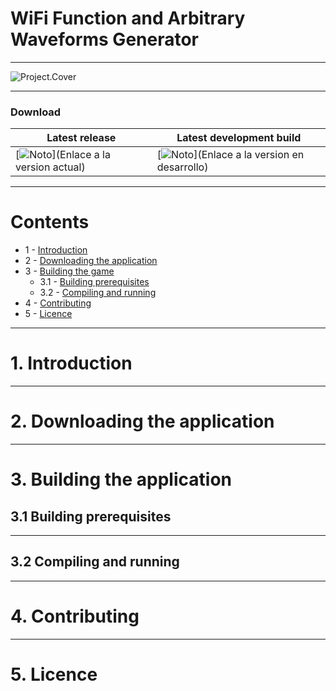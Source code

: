 
# WiFi Function and Arbitrary Waveforms Generator

---

![Project.Cover](projectCover.png)

---

### Download
| Latest release | Latest development build |
|----------------|--------------------------|
| [![Noto](https://img.shields.io/badge/master-v1.0-green.svg)](Enlace a la version actual) | [![Noto](https://img.shields.io/badge/develop-v1.1+-blue.svg)](Enlace a la version en desarrollo) |

---

# Contents
- 1 - [Introduction](#1-introduction)
- 2 - [Downloading the application](#2-downloading-the-game-pre-built)
- 3 - [Building the game](#3-building-the-game)
  - 3.1 - [Building prerequisites](#31-building-prerequisites)
  - 3.2 - [Compiling and running](#32-compiling-and-running)
- 4 - [Contributing](#4-contributing)
- 5 - [Licence](#5-licence)

---

# 1. Introduction

---

# 2. Downloading the application

---

# 3. Building the application

## 3.1 Building prerequisites

---

## 3.2 Compiling and running

---

# 4. Contributing

---
# 5. Licence
